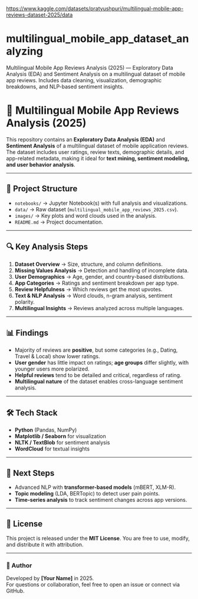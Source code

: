 https://www.kaggle.com/datasets/pratyushpuri/multilingual-mobile-app-reviews-dataset-2025/data

# multilingual_mobile_app_dataset_analyzing
Multilingual Mobile App Reviews Analysis (2025) — Exploratory Data Analysis (EDA) and Sentiment Analysis on a multilingual dataset of mobile app reviews. Includes data cleaning, visualization, demographic breakdowns, and NLP-based sentiment insights.
# 📱 Multilingual Mobile App Reviews Analysis (2025)

This repository contains an **Exploratory Data Analysis (EDA)** and **Sentiment Analysis** of a multilingual dataset of mobile application reviews.  
The dataset includes user ratings, review texts, demographic details, and app-related metadata, making it ideal for **text mining, sentiment modeling, and user behavior analysis**.

---

## 📂 Project Structure
- `notebooks/` → Jupyter Notebook(s) with full analysis and visualizations.  
- `data/` → Raw dataset (`multilingual_mobile_app_reviews_2025.csv`).  
- `images/` → Key plots and word clouds used in the analysis.  
- `README.md` → Project documentation.  

---

## 🔍 Key Analysis Steps
1. **Dataset Overview** → Size, structure, and column definitions.  
2. **Missing Values Analysis** → Detection and handling of incomplete data.  
3. **User Demographics** → Age, gender, and country-based distributions.  
4. **App Categories** → Ratings and sentiment breakdown per app type.  
5. **Review Helpfulness** → Which reviews get the most upvotes.  
6. **Text & NLP Analysis** → Word clouds, n-gram analysis, sentiment polarity.  
7. **Multilingual Insights** → Reviews analyzed across multiple languages.  

---

## 📊 Findings
- Majority of reviews are **positive**, but some categories (e.g., Dating, Travel & Local) show lower ratings.  
- **User gender** has little impact on ratings; **age groups** differ slightly, with younger users more polarized.  
- **Helpful reviews** tend to be detailed and critical, regardless of rating.  
- **Multilingual nature** of the dataset enables cross-language sentiment analysis.  

---

## 🛠️ Tech Stack
- **Python** (Pandas, NumPy)  
- **Matplotlib / Seaborn** for visualization  
- **NLTK / TextBlob** for sentiment analysis  
- **WordCloud** for textual insights  

---

## 🚀 Next Steps
- Advanced NLP with **transformer-based models** (mBERT, XLM-R).  
- **Topic modeling** (LDA, BERTopic) to detect user pain points.  
- **Time-series analysis** to track sentiment changes across app versions.  

---

## 📜 License
This project is released under the **MIT License**. You are free to use, modify, and distribute it with attribution.

---

### 👤 Author
Developed by **[Your Name]** in 2025.  
For questions or collaboration, feel free to open an issue or connect via GitHub.
